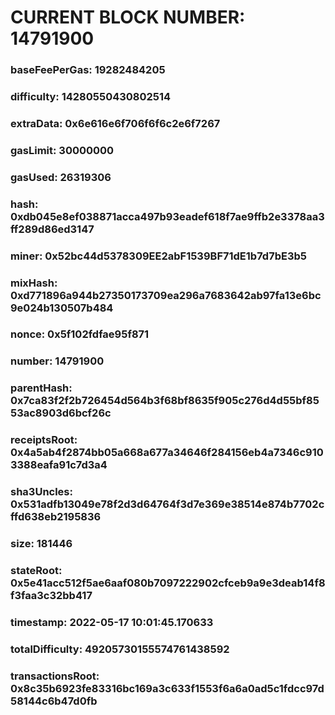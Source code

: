 # CURRENT BLOCK NUMBER: 14791900

### baseFeePerGas: 19282484205
### difficulty: 14280550430802514
### extraData: 0x6e616e6f706f6f6c2e6f7267
### gasLimit: 30000000
### gasUsed: 26319306
### hash: 0xdb045e8ef038871acca497b93eadef618f7ae9ffb2e3378aa3ff289d86ed3147
### miner: 0x52bc44d5378309EE2abF1539BF71dE1b7d7bE3b5
### mixHash: 0xd771896a944b27350173709ea296a7683642ab97fa13e6bc9e024b130507b484
### nonce: 0x5f102fdfae95f871
### number: 14791900
### parentHash: 0x7ca83f2f2b726454d564b3f68bf8635f905c276d4d55bf8553ac8903d6bcf26c
### receiptsRoot: 0x4a5ab4f2874bb05a668a677a34646f284156eb4a7346c9103388eafa91c7d3a4
### sha3Uncles: 0x531adfb13049e78f2d3d64764f3d7e369e38514e874b7702cffd638eb2195836
### size: 181446
### stateRoot: 0x5e41acc512f5ae6aaf080b7097222902cfceb9a9e3deab14f8f3faa3c32bb417
### timestamp: 2022-05-17 10:01:45.170633
### totalDifficulty: 49205730155574761438592
### transactionsRoot: 0x8c35b6923fe83316bc169a3c633f1553f6a6a0ad5c1fdcc97d58144c6b47d0fb
